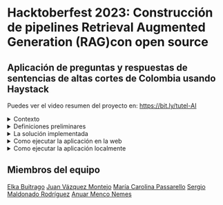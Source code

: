 # Hacktoberfest 2023: Construcción de pipelines Retrieval Augmented Generation (RAG)con open source 


## Aplicación de preguntas y respuestas de sentencias de altas cortes de Colombia usando Haystack 

Puedes ver el video resumen del proyecto en: https://bit.ly/tutel-AI

<details>
  <summary>  Contexto </summary>

Colombia es un Estado Social de Derecho, se divide el poder en las clásicas 3 ramas del poder público; ejecutivo, legislativo, judicial, más otros órganos como la Procuraduría y Contraloría.

La Rama Judicial resuelve las controversias que se dan entre los ciudadanos, sea de carácter civil, administrativo, familiar, laboral, agrario, etcétera.

Dentro de la Constitución de 1991 se incluyó la Acción de tutela, [que tiene equivalentes en otros países](https://repository.unilibre.edu.co/bitstream/handle/10901/23071/LA%20ACCI%C3%93N%20DE%20TUTELA%20COMPARADA%20CON%20OTROS%20PROCEDIMIENTOS%20DE%20AMPARO%20ESTABLECIDOS%20EN%20AM%C3%89RICA%20LATINA.pdf?sequence=2), la cual mediante un trámite de 10 días hábiles resuelve la protección de derechos fundamentales, tales como: salud, vida, educación, acceso a la información, dignidad.

Si una persona siente o cree que se le viola o vulnera un derecho necesita, o contratar un abogado, recurrir a la defensoría del pueblo o a un consultorio jurídico de una universidad. Muchas veces contratar a un abogado es ya una barrera a la administración de justicia si el interesado no puede costearse los honorarios. La defensoría del pueblo que ofrece asesoría gratuita, esta congestionada por la cantidad de usuarios necesitados. Los consultorios jurídicos de universidades cesan la atención durante el período de vacaciones de los estudiantes.

Aunque se exhorta a los jueces redacción de sentencias de [lectura fácil](https://www.ambitojuridico.com/noticias/administrativo/congreso-crearia-formato-de-sentencias-de-lectura-facil) , es inevitable el uso de tecnicismo, y las personas no abogadas no sabrían a cuales sentencias prestarle atención entre el mar de jurisprudencia.

Por lo anterior, una aplicación de preguntas y respuestas (QA) es valiosa para una persona que se cree inmersa en una circunstancia de violación de derechos porque puede, con solo consignar lo que le pasa -los hechos- , conocer si previamente, alguna sentencia ha protegido un derecho fundamental en un caso similar.

</details>

<details>
  <summary>  Definiciones preliminares </summary>

## Construccion del ETL y RAG pipelines  
RAG (Retrieval-Augmented Generation) es un patrón de diseño/framework de Inteligencia Artificial diseñado para mejorar el rendimiento de los Grandes Modelos de Lenguaje (LLM). Su objetivo principal es proporcionar información precisa y verificable sin incurrir en altos costos computacionales o financieros asociados con el entrenamiento continuo de los modelos de lenguaje en nuevos datos.
La necesidad de RAG surgió debido a las limitaciones inherentes a los LLM. Aunque estos modelos son poderosos y capaces de generar respuestas impactantes, a menudo carecen de precisión y exactitud. Los LLM pueden entender las relaciones estadísticas entre las palabras, pero el significado real de estas palabras a menudo se pierde en el proceso. Además, los LLM a veces proporcionan información aleatoria y no relacionada en respuesta a consultas, también conocida como alucinaciones.

</details>
<details>
  <summary> La solución implementada</summary>

### Objetivo:

Desarrollo de una aplicación para realizar preguntas relacionadas a decisiones y  jurisprudencia de las cortes de Colombia usando Haystack como framework de desarrollo de aplicaciones de uso de modelos grandes de lenguaje  (LLM) y Chainlit como herramienta de construcción de la interfaz de usuario final. 
 
<br></br>

 ![Estructura de Q-A con Haystack para el proyecto](images/DIAGRAMAQARELATORIA.png)

<br></br>
Para esta implementación se ha usado las siguientes plataformas/tecnologías/frameworks:  
Python, [Ploomber](https://ploomber.io/),`[FAISS](https://faiss.ai/index.html), [Haystack](https://haystack.deepset.ai/), [Chainlit](https://docs.chainlit.io/get-started/overview), [Docker](https://www.docker.com/), [Poetry](https://python-poetry.org/), [Miniconda](https://docs.conda.io/projects/miniconda/en/latest/)


#### Conjunto de datos Fuente:
- Subconjunto de sentencias de la relatoría de cortes de Colombia: 
[Relatorìa de Colombia](https://www.corteconstitucional.gov.co/relatoria/)
- Licencia: Pública por ser decisiones judiciales y su uso sería equivalente a la [licencia GNU 3.0](https://es.wikipedia.org/wiki/GNU_General_Public_License)

#### Implementación
Se ha realizado una primera etapa de implementación y se espera continuar en un segunda etapa

El alcance de la solución de esta primera etapa incluye:  

- Uso de un subconjunto de 34 sentencias representativas del año 2022
- Uso de la biblioteca FAISS para almacenar los documentos de sentencia indexados y vectorizados
- Uso de GPT-4 de OpenAI como modelo de lenguaje grande para hacer preguntas sobre el conjunto de sentencias
- Desarrollo de un script que descarga las sentencias de la corte desde el sitio web de la relatoría en formato RTF y las transforma en archivos de texto
- Desarrollo de un script que indexa y almacena las sentencias en un FAISS Document Store usando Haystack como framework
- Desarrollo de un script que carga el FAISS Document Store previamente generado para realizar preguntas usando Haystack como framework
- Desarrollo de un aplicación Chainlit para interfaz de usuario final
- Creación de un contenedor de Docker que encapsula la solución a ser desplegada en la nube de Ploomber
- Creación de un pipeline de Ploomber para desplegar la solución a la nube de Ploomber

Este repositorio mantiene tanto los scripts mencionados anteriormente como los archivos asociados al FAISS Document Store con las sentencias seleccionadas como prueba, estos son: *Faiss_document_store.db, my_index.faiss y my_config.json*

#### El repositorio se ha organizado en las carpetas

![Organizacion](images/carpetas.png). 

- En la carpeta **notebooks** se encuentran los notebooks preliminares a la creación de los scripts 
- En la carpeta **src/app** se encuentra el script *app.py*, que contiene tanto   el script  que realiza las preguntas, construido con Haystack, como la interfaz de usuario construida usando Chaintlit.
- En la carpeta **etl** se encuentra el script *extract.py* que realiza la descarga de las sentencias del sitio web de la relatoria, en formato rtf y los convierte a documentos en formato texto.
- En la carpeta **indexing_QA**, se encuentran los scripts *indexing_documents.py* y *qa_generation.py*, los cuales realizan por separado los procesos de creación del Document Store con la indexacion de las sentencias y el proceso de preguntas 


</details>

<details>
  <summary>  Como ejecutar la aplicación en la web </summary>
<p> </p>

La aplicación se encuentra desplegada en la plataforma de **Ploomber**  
Se puede acceder en el enlace: [Tutelai](https://proud-bird-8701.ploomberapp.io/)
<p> </p>
</details>

<details>
  <summary>  Como ejecutar la aplicación localmente </summary>  

### Instalación y Configuración

Se puede ejecutar por separado,la aplicación de preguntas, el proceso de generación del Document Store o el proceso de descarga de sentencias desde el sitio de la relatoria de Colombia.

<p></p>
Para la ejecución de la aplicación de preguntas se requiere:

- Que en la carpeta **src/app** existan los archivos correspondientes al Document Store de prueba: *faiss_document_store.db, my_config.json y my_index.faiss*
- La configuración del archivo de .env con la API Key de Open AI

Este repositorio contiene un FAISS Document Store, por lo que en principio, no es necesario ejecutar los procesos de descarga de sentencias ni de generación de Document Store.  

Una vez se haya descargado el repositorio, se puede hacer la configuración mediante *Poetry* o instalando las dependencias desde el archivo *requirements.txt*.

#### Instalación con Poetry

Se asume que ya se tiene instalada Miniconda o Anaconda para crear el entorno.
(consultar el [Setup](https://github.com/MentoriaPloomber/RAG_HayStack_QA/blob/main/setup-espanol.md))

1. Creando nuevo entorno en la carpeta donde se encuentra el repositorio del proyecto
  ```console
    conda create --name tutelai python=3.10
  ```

2. Activando el entorno
  ```console
    conda activate tutelai 
  ```
3. Instalando poetry 
  ```console
    pip install poetry
  ```

4. Instalando dependencies
  ```console
    poetry install
  ```

### Ejecución de la aplicación Chainlit, interfaz de usuario para las preguntas

Una vez se haya hecho la instalación del entorno con las dependencias, se puede ejecutar la aplicación de preguntas con el FAISS Document Store de prueba que incluye este repositorio

1. Configurando la API key de OpenAI  
   En la carpeta **src/app**, crear el archivo .env e incluir la variable con el API key   
 
  ```console
     OPENAI_API_KEY='<id>'
  ```
2. Ejecutando la aplicacion Chainlit localmente
   En la carpeta src/app ejecutar: 
  ```console
     chainlit run app.py -w
  ```
  Esto abrirá una pestaña en el navegador con la interfaz donde se podrán escribir las preguntas.   

  **Ejemplos de preguntas:**  
  - ¿Como se viola el derecho al trabajo?  
  - ¿Las tutelas protegen la diversidad sexual?  

### Ejecución de la descarga de las sentencias de la relatoria

Para poder ejecutar la descarga automática de las sentencias, en la carpeta **src/etl**, ejecutar   

  ```console
     extract.py
  ```
Este genera un carpeta con las sentencias en formato .txt las cuales son el insumo para la indexación y creación del FAISS Document Store

### Ejecución de la creación del Document Store

Para poder ejecutar la creación del FAISS Document Store, en la carpeta **src/indexing_QA**, ejecutar 
  ```console
     indexing_documents.py
  ```
Este script toma como insumo la carpeta de sentencias en formato .txt creada por el script de descarga de las sentencias *extract.py* y genera los archivos que son insumo para la aplicación de preguntas y respuestas: *faiss_document_store.db, my_config.json y my_index.faiss*  

</details>

## Miembros del equipo

[Elka Buitrago](https://github.com/elkabuitrago)
[Juan Vázquez Montejo](https://github.com/juanvazqmont)
[María Carolina Passarello](https://github.com/caropass)
[Sergio Maldonado Rodríguez](https://github.com/SergioRodMa)
[Anuar Menco Nemes](https://github.com/anuarmenco) 